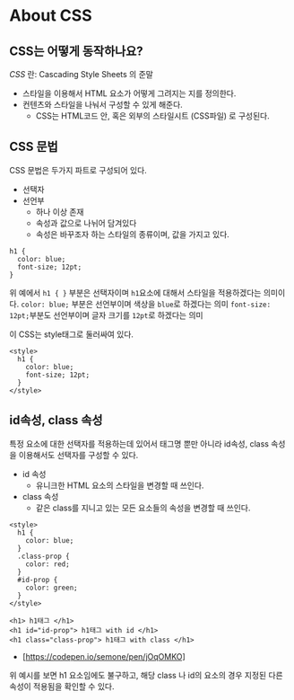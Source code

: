 # About CSS

## CSS는 어떻게 동작하나요?

*CSS* 란: Cascading Style Sheets 의 준말

* 스타일을 이용해서 HTML 요소가 어떻게 그려지는 지를 정의한다.
* 컨텐츠와 스타일을 나눠서 구성할 수 있게 해준다.
  *  CSS는 HTML코드 안, 혹은 외부의 스타일시트 (CSS파일) 로 구성된다.
  
## CSS 문법

CSS 문법은 두가지 파트로 구성되어 있다.
* 선택자
* 선언부
  *  하나 이상 존재
  *  속성과 값으로 나뉘어 담겨있다
  *  속성은 바꾸조자 하는 스타일의 종류이며, 값을 가지고 있다.
  
```
h1 {
  color: blue;
  font-size; 12pt;
}
```

위 예에서 `h1 { }` 부분은 선택자이며 `h1`요소에 대해서 스타일을 적용하겠다는 의미이다.
`color: blue;` 부분은 선언부이며 색상을 `blue`로 하겠다는 의미
`font-size: 12pt;`부분도 선언부이며 글자 크기를 `12pt`로 하겠다는 의미

이 CSS는 style태그로 둘러싸여 있다.
```
<style>
  h1 {
    color: blue;
    font-size; 12pt;
  }
</style>
```

## id속성, class 속성
  
특정 요소에 대한 선택자를 적용하는데 있어서 태그명 뿐만 아니라 id속성, class 속성을 이용해서도 선택자를 구성할 수 있다.
* id 속성
  *  유니크한 HTML 요소의 스타일을 변경할 때 쓰인다.
* class 속성
  *  같은 class를 지니고 있는 모든 요소들의 속성을 변경할 때 쓰인다.
    
```
<style>
  h1 {
    color: blue;
  }
  .class-prop {
    color: red;
  }
  #id-prop {
    color: green;
  }
</style>

<h1> h1태그 </h1>
<h1 id="id-prop"> h1태그 with id </h1>
<h1 class="class-prop"> h1태그 with class </h1>
```
* [https://codepen.io/semone/pen/jOqOMKO]

위 예시를 보면 h1 요소임에도 불구하고, 해당 class 나 id의 요소의 경우 지정된 다른 속성이 적용됨을 확인할 수 있다.
